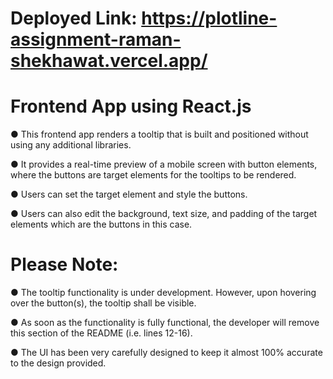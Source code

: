 # Deployed Link: https://plotline-assignment-raman-shekhawat.vercel.app/

# Frontend App using React.js

● This frontend app renders a tooltip that is built and positioned without using any additional libraries. 

● It provides a real-time preview of a mobile screen with button elements, where the buttons are target elements for the tooltips to be rendered.

● Users can set the target element and style the buttons.

● Users can also edit the background, text size, and padding of the target elements which are the buttons in this case.


# Please Note:

● The tooltip functionality is under development. However, upon hovering over the button(s), the tooltip shall be visible.

● As soon as the functionality is fully functional, the developer will remove this section of the README (i.e. lines 12-16).

● The UI has been very carefully designed to keep it almost 100% accurate to the design provided.
